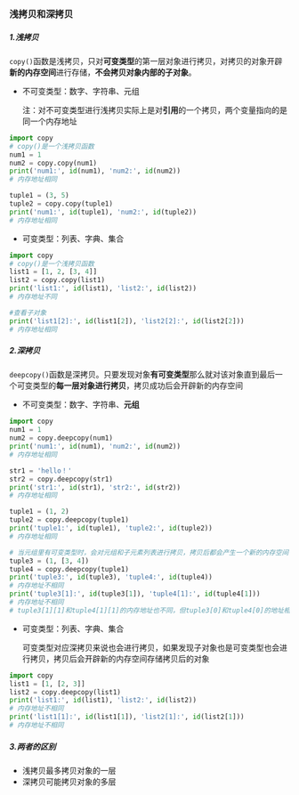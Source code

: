 ### 浅拷贝和深拷贝

##### 1.浅拷贝

`copy()`函数是浅拷贝，只对**可变类型**的第一层对象进行拷贝，对拷贝的对象开辟**新的内存空间**进行存储，**不会拷贝对象内部的子对象**。

- 不可变类型：数字、字符串、元组

  注：对不可变类型进行浅拷贝实际上是对**引用**的一个拷贝，两个变量指向的是同一个内存地址

```python
import copy
# copy()是一个浅拷贝函数
num1 = 1
num2 = copy.copy(num1)
print('num1:', id(num1), 'num2:', id(num2))
# 内存地址相同

tuple1 = (3, 5)
tuple2 = copy.copy(tuple1)
print('num1:', id(tuple1), 'num2:', id(tuple2))
# 内存地址相同
```

- 可变类型：列表、字典、集合

```python
import copy
# copy()是一个浅拷贝函数
list1 = [1, 2, [3, 4]]
list2 = copy.copy(list1)
print('list1:', id(list1), 'list2:', id(list2))
# 内存地址不同

#查看子对象
print('list1[2]:', id(list1[2]), 'list2[2]:', id(list2[2]))
# 内存地址相同
```

##### 2.深拷贝

`deepcopy()`函数是深拷贝。只要发现对象**有可变类型**那么就对该对象直到最后一个可变类型的**每一层对象进行拷贝**，拷贝成功后会开辟新的内存空间

- 不可变类型：数字、字符串、**元组**

```python
import copy
num1 = 1
num2 = copy.deepcopy(num1)
print('num1:', id(num1), 'num2:', id(num2))
# 内存地址相同

str1 = 'hello！'
str2 = copy.deepcopy(str1)
print('str1:', id(str1), 'str2:', id(str2))
# 内存地址相同

tuple1 = (1, 2)
tuple2 = copy.deepcopy(tuple1)
print('tuple1:', id(tuple1), 'tuple2:', id(tuple2))
# 内存地址相同

# 当元组里有可变类型时，会对元组和子元素列表进行拷贝，拷贝后都会产生一个新的内存空间
tuple3 = (1, [3, 4])
tuple4 = copy.deepcopy(tuple1)
print('tuple3:', id(tuple3), 'tuple4:', id(tuple4))
# 内存地址不相同
print('tuple3[1]:', id(tuple3[1]), 'tuple4[1]:', id(tuple4[1]))
# 内存地址不相同
# tuple3[1][1]和tuple4[1][1]的内存地址也不同，但tuple3[0]和tuple4[0]的地址相同
```

- 可变类型：列表、字典、集合

  可变类型对应深拷贝来说也会进行拷贝，如果发现子对象也是可变类型也会进行拷贝，拷贝后会开辟新的内存空间存储拷贝后的对象

```python
import copy
list1 = [1, [2, 3]]
list2 = copy.deepcopy(list1)
print('list1:', id(list1), 'list2:', id(list2))
# 内存地址不相同
print('list1[1]:', id(list1[1]), 'list2[1]:', id(list2[1]))
# 内存地址不相同
```

##### 3.两者的区别

- 浅拷贝最多拷贝对象的一层
- 深拷贝可能拷贝对象的多层